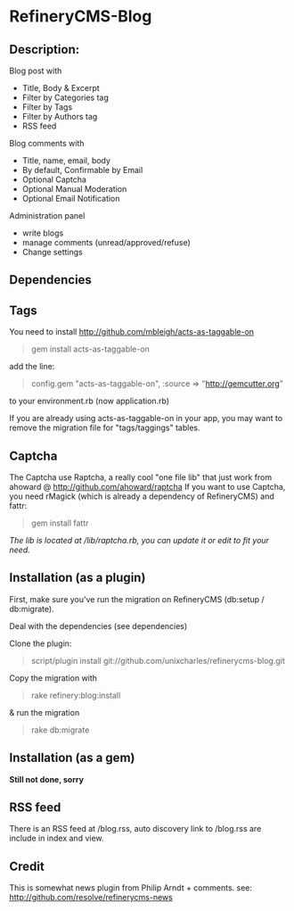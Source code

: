 RefineryCMS-Blog
================

Description:
------------

Blog post with

* Title, Body & Excerpt
* Filter by Categories tag
* Filter by Tags
* Filter by Authors tag
* RSS feed

Blog comments with

* Title, name, email, body
* By default, Confirmable by Email
* Optional Captcha
* Optional Manual Moderation
* Optional Email Notification

Administration panel

* write blogs
* manage comments (unread/approved/refuse)
* Change settings

Dependencies
------------
Tags
----
You need to install http://github.com/mbleigh/acts-as-taggable-on

> gem install acts-as-taggable-on

add the line:

> config.gem "acts-as-taggable-on", :source => "http://gemcutter.org"

to your environment.rb (now application.rb)

If you are already using acts-as-taggable-on in your app, you may want to remove the migration file for "tags/taggings" tables.

Captcha
-------

The Captcha use Raptcha, a really cool "one file lib" that just work from ahoward @ http://github.com/ahoward/raptcha
If you want to use Captcha, you need rMagick (which is already a dependency of RefineryCMS) and fattr:

> gem install fattr

_The lib is located at /lib/raptcha.rb, you can update it or edit to fit your need._

Installation (as a plugin)
--------------------------

First, make sure you've run the migration on RefineryCMS (db:setup / db:migrate).

Deal with the dependencies (see dependencies)

Clone the plugin:

> script/plugin install git://github.com/unixcharles/refinerycms-blog.git

Copy the migration with

> rake refinery:blog:install

& run the migration

> rake db:migrate

Installation (as a gem)
-----------------------
__Still not done, sorry__

RSS feed
--------
There is an RSS feed at /blog.rss, auto discovery link to /blog.rss are include in index and view.

Credit
------
This is somewhat news plugin from Philip Arndt + comments. see: http://github.com/resolve/refinerycms-news
